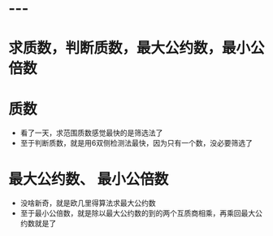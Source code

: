 # ---
# 求质数，判断质数，最大公约数，最小公倍数
# 质数
* 看了一天，求范围质数感觉最快的是筛选法了
* 至于判断质数，就是用6双侧检测法最快，因为只有一个数，没必要筛选了
# 最大公约数、 最小公倍数
* 没啥新奇，就是欧几里得算法求最大公约数
* 至于最小公倍数，就是除以最大公约数的到的两个互质商相乘，再乘回最大公约数就是了
